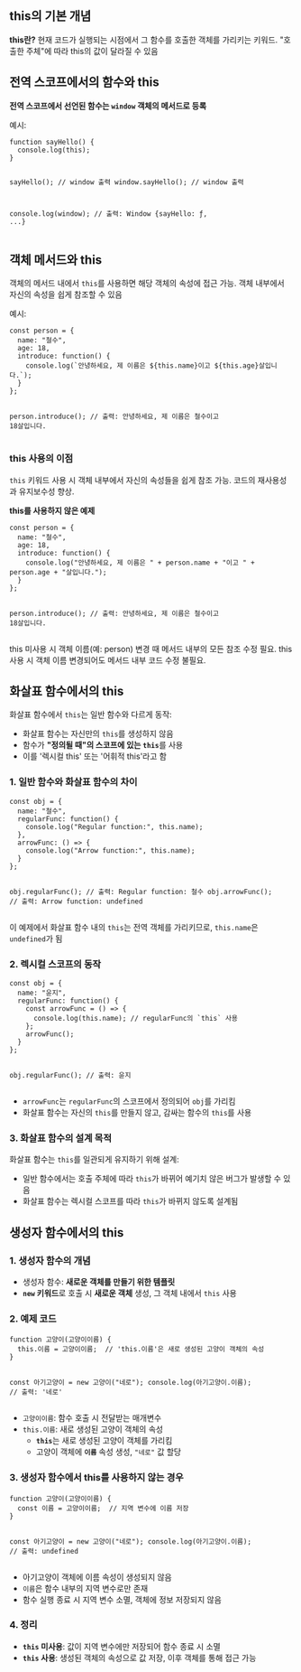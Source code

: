 <h2 id="this의-기본-개념">this의 기본 개념</h2>
<p><strong>this란?</strong> 현재 코드가 실행되는 시점에서 그 함수를 호출한 객체를 가리키는 키워드. &quot;호출한 주체&quot;에 따라 this의 값이 달라질 수 있음</p>
<h2 id="전역-스코프에서의-함수와-this">전역 스코프에서의 함수와 this</h2>
<p><strong>전역 스코프에서 선언된 함수는 <code>window</code> 객체의 메서드로 등록</strong></p>
<p>예시:</p>
<pre><code class="language-jsx">function sayHello() {
  console.log(this);
}

sayHello();        // window 출력
window.sayHello(); // window 출력

console.log(window);
// 출력: Window {sayHello: ƒ, ...}</code></pre>
<h2 id="객체-메서드와-this">객체 메서드와 this</h2>
<p>객체의 메서드 내에서 <code>this</code>를 사용하면 해당 객체의 속성에 접근 가능. 객체 내부에서 자신의 속성을 쉽게 참조할 수 있음</p>
<p>예시:</p>
<pre><code class="language-jsx">const person = {
  name: &quot;철수&quot;,
  age: 18,
  introduce: function() {
    console.log(`안녕하세요, 제 이름은 ${this.name}이고 ${this.age}살입니다.`);
  }
};

person.introduce(); // 출력: 안녕하세요, 제 이름은 철수이고 18살입니다.</code></pre>
<h3 id="this-사용의-이점">this 사용의 이점</h3>
<p><code>this</code> 키워드 사용 시 객체 내부에서 자신의 속성들을 쉽게 참조 가능. 코드의 재사용성과 유지보수성 향상.</p>
<p><strong>this를 사용하지 않은 예제</strong></p>
<pre><code class="language-jsx">const person = {
  name: &quot;철수&quot;,
  age: 18,
  introduce: function() {
    console.log(&quot;안녕하세요, 제 이름은 &quot; + person.name + &quot;이고 &quot; + person.age + &quot;살입니다.&quot;);
  }
};

person.introduce(); // 출력: 안녕하세요, 제 이름은 철수이고 18살입니다.</code></pre>
<p>this 미사용 시 객체 이름(예: person) 변경 때 메서드 내부의 모든 참조 수정 필요. this 사용 시 객체 이름 변경되어도 메서드 내부 코드 수정 불필요.</p>
<h2 id="화살표-함수에서의-this">화살표 함수에서의 this</h2>
<p>화살표 함수에서 <code>this</code>는 일반 함수와 다르게 동작:</p>
<ul>
<li>화살표 함수는 자신만의 <code>this</code>를 생성하지 않음</li>
<li>함수가 <strong>&quot;정의될 때&quot;의 스코프에 있는 <code>this</code></strong>를 사용</li>
<li>이를 '렉시컬 this' 또는 '어휘적 this'라고 함</li>
</ul>
<h3 id="1-일반-함수와-화살표-함수의-차이">1. 일반 함수와 화살표 함수의 차이</h3>
<pre><code class="language-jsx">const obj = {
  name: &quot;철수&quot;,
  regularFunc: function() {
    console.log(&quot;Regular function:&quot;, this.name);
  },
  arrowFunc: () =&gt; {
    console.log(&quot;Arrow function:&quot;, this.name);
  }
};

obj.regularFunc(); // 출력: Regular function: 철수
obj.arrowFunc();   // 출력: Arrow function: undefined</code></pre>
<p>이 예제에서 화살표 함수 내의 <code>this</code>는 전역 객체를 가리키므로, <code>this.name</code>은 <code>undefined</code>가 됨</p>
<h3 id="2-렉시컬-스코프의-동작">2. 렉시컬 스코프의 동작</h3>
<pre><code class="language-jsx">const obj = {
  name: &quot;윤지&quot;,
  regularFunc: function() {
    const arrowFunc = () =&gt; {
      console.log(this.name); // regularFunc의 `this` 사용
    };
    arrowFunc();
  }
};

obj.regularFunc(); // 출력: 윤지</code></pre>
<ul>
<li><code>arrowFunc</code>는 <code>regularFunc</code>의 스코프에서 정의되어 <code>obj</code>를 가리킴</li>
<li>화살표 함수는 자신의 <code>this</code>를 만들지 않고, 감싸는 함수의 <code>this</code>를 사용</li>
</ul>
<h3 id="3-화살표-함수의-설계-목적">3. 화살표 함수의 설계 목적</h3>
<p>화살표 함수는 <code>this</code>를 일관되게 유지하기 위해 설계:</p>
<ul>
<li>일반 함수에서는 호출 주체에 따라 <code>this</code>가 바뀌어 예기치 않은 버그가 발생할 수 있음</li>
<li>화살표 함수는 렉시컬 스코프를 따라 <code>this</code>가 바뀌지 않도록 설계됨</li>
</ul>
<h2 id="생성자-함수에서의-this"><strong>생성자 함수에서의 this</strong></h2>
<h3 id="1-생성자-함수의-개념">1. <strong>생성자 함수의 개념</strong></h3>
<ul>
<li>생성자 함수: <strong>새로운 객체를 만들기 위한 템플릿</strong></li>
<li><strong><code>new</code> 키워드</strong>로 호출 시 <strong>새로운 객체</strong> 생성, 그 객체 내에서 <code>this</code> 사용</li>
</ul>
<h3 id="2-예제-코드">2. <strong>예제 코드</strong></h3>
<pre><code class="language-jsx">function 고양이(고양이이름) {
  this.이름 = 고양이이름;  // 'this.이름'은 새로 생성된 고양이 객체의 속성
}

const 아기고양이 = new 고양이(&quot;네로&quot;);
console.log(아기고양이.이름); // 출력: '네로'</code></pre>
<ul>
<li><code>고양이이름</code>: 함수 호출 시 전달받는 매개변수</li>
<li><code>this.이름</code>: 새로 생성된 고양이 객체의 속성<ul>
<li><strong><code>this</code></strong>는 새로 생성된 고양이 객체를 가리킴</li>
<li>고양이 객체에 <strong><code>이름</code></strong> 속성 생성, <code>&quot;네로&quot;</code> 값 할당</li>
</ul>
</li>
</ul>
<h3 id="3-생성자-함수에서-this를-사용하지-않는-경우">3. 생성자 함수에서 <strong>this를 사용하지 않는 경우</strong></h3>
<pre><code class="language-jsx">function 고양이(고양이이름) {
  const 이름 = 고양이이름;  // 지역 변수에 이름 저장
}

const 아기고양이 = new 고양이(&quot;네로&quot;);
console.log(아기고양이.이름); // 출력: undefined</code></pre>
<ul>
<li>아기고양이 객체에 이름 속성이 생성되지 않음</li>
<li><code>이름</code>은 함수 내부의 지역 변수로만 존재</li>
<li>함수 실행 종료 시 지역 변수 소멸, 객체에 정보 저장되지 않음</li>
</ul>
<h3 id="4-정리">4. <strong>정리</strong></h3>
<ul>
<li><strong><code>this</code> 미사용</strong>: 값이 지역 변수에만 저장되어 함수 종료 시 소멸</li>
<li><strong><code>this</code> 사용</strong>: 생성된 객체의 속성으로 값 저장, 이후 객체를 통해 접근 가능</li>
</ul>